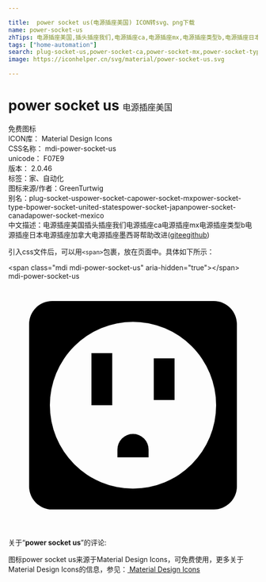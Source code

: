 ```yaml
---

title:  power socket us(电源插座美国) ICON转svg、png下载
name: power-socket-us
zhTips: 电源插座美国,插头插座我们,电源插座ca,电源插座mx,电源插座类型b,电源插座日本,电源插座加拿大,电源插座墨西哥
tags: ["home-automation"]
search: plug-socket-us,power-socket-ca,power-socket-mx,power-socket-type-b,power-socket-united-states,power-socket-japan,power-socket-canada,power-socket-mexico
image: https://iconhelper.cn/svg/material/power-socket-us.svg

---
```


# power socket us  <small style="font-size: 60%;font-weight: 100">电源插座美国</small>


<div class="detail-page">
<p>
<span><span class="badge-success badge">免费图标</span> </span>
<br/>
<span>
ICON库：
<span class="badge-secondary badge">Material Design Icons</span> 
</span>
<br/>
<span>
CSS名称：
<span class="badge-secondary badge">mdi-power-socket-us</span> 
</span>
<br/>
<span>
unicode：
<span class="badge-secondary badge">F07E9</span> 
<copy-btn content='F07E9' btn-title=""></copy-btn>
<copy-btn :content='String.fromCodePoint(parseInt("F07E9", 16))' btn-title="复制U"></copy-btn>
</span>
<br/>
<span>
版本：
<span class="badge-secondary badge">2.0.46</span> 
</span><br/><span>标签：<span class="badge-light badge"><router-link to="/tags/home-automation.html">家、自动化</router-link></span></span>
<br/>
<span>图标来源/作者：<span class="badge-light badge">GreenTurtwig</span></span> 
<br/>
<span>别名：<span class="badge-light badge">plug-socket-us</span><span class="badge-light badge">power-socket-ca</span><span class="badge-light badge">power-socket-mx</span><span class="badge-light badge">power-socket-type-b</span><span class="badge-light badge">power-socket-united-states</span><span class="badge-light badge">power-socket-japan</span><span class="badge-light badge">power-socket-canada</span><span class="badge-light badge">power-socket-mexico</span></span><br/><span class="zh-detail">中文描述：<span class="badge-primary badge">电源插座美国</span><span class="badge-primary badge">插头插座我们</span><span class="badge-primary badge">电源插座ca</span><span class="badge-primary badge">电源插座mx</span><span class="badge-primary badge">电源插座类型b</span><span class="badge-primary badge">电源插座日本</span><span class="badge-primary badge">电源插座加拿大</span><span class="badge-primary badge">电源插座墨西哥</span><span class="help-link"><span>帮助改进</span>(<a href="https://gitee.com/liuwave/icon-helper/edit/master/json/material/power-socket-us.json" target="_blank" rel="noopener noreferrer">gitee</a><a href="https://github.com/liuwave/icon-helper/edit/master/json/material/power-socket-us.json" target="_blank" rel="noopener noreferrer">github</a></span>)</span><br/>
</p>
</div>
<div class="alert alert-dark">
  <i class="mdi mdi-power-socket-us mdi-48px"></i>
  <i class="mdi mdi-power-socket-us mdi-36px"></i>
  <i class="mdi mdi-power-socket-us mdi-24px"></i>
  <i class="mdi mdi-power-socket-us mdi-18px"></i>
</div>
<div>
  <p>引入css文件后，可以用<code>&lt;span&gt;</code>包裹，放在页面中。具体如下所示：    
  </p>
  <div class="alert alert-primary" style="font-size: 14px">
    &lt;span class="mdi mdi-power-socket-us" aria-hidden="true"&gt;&lt;/span&gt;
    <copy-btn content='<span class="mdi mdi-power-socket-us" aria-hidden="true"></span>'></copy-btn>
  </div>
  <div class="alert alert-secondary">
    <i class="mdi mdi-power-socket-us"
    style="font-size: 24px"
    aria-hidden="true"></i> mdi-power-socket-us
    <copy-btn content="mdi-power-socket-us" btn-title="复制图标名称"></copy-btn>
  </div>
</div>
<div id="svg" class="svg-wrap">
<svg xmlns="http://www.w3.org/2000/svg" viewBox="0 0 24 24"><path d="M8,7H10V12H8V7M4.22,2H19.78C21,2 22,3 22,4.22V19.78A2.22,2.22 0 0,1 19.78,22H4.22C3,22 2,21 2,19.78V4.22A2.22,2.22 0 0,1 4.22,2M12,4A8,8 0 0,0 4,12A8,8 0 0,0 12,20A8,8 0 0,0 20,12A8,8 0 0,0 12,4M14,7.5H16V11.5H14V7.5M10.5,16.25A1.5,1.5 0 0,1 12,14.75A1.5,1.5 0 0,1 13.5,16.25V17H10.5V16.25Z" /></svg>
</div>
<detail full-name='mdi-power-socket-us'></detail>
<div class="icon-detail__container">
<p>关于“<b>power socket us</b>”的评论:</p>
</div>
<Vssue title="关于“power socket us”的评论" />    
<div><p>图标power socket us来源于Material Design Icons，可免费使用，更多关于 Material Design Icons的信息，参见：<a target="_blank" href="https://iconhelper.cn/material.html"> Material Design Icons</a>
</p></div>
